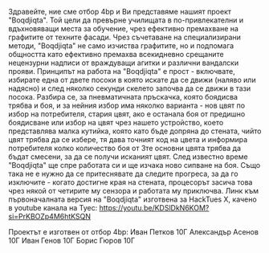 Здравейте, ние сме отбор 4bp и Ви представяме нашият проект "Boqdjiqta". Той цели да превърне училищата в по-привлекателни и вдъхновяващи места за обучение, чрез ефективно премахване на графитите от техните фасади. Чрез съчетаване на специализирани методи, "Boqdjiqta" не само изчиства графитите, но и подпомага общността като ефективно премахва всекидневно срещаните нецензурни надписи от враждуващи агитки и различни вандалски прояви. Принципът на работа на "Boqdjiqta" е прост - включвате, избирате една от двете посоки в която искате да се движи (наляво или надясно) и след няколко секунди скелето започва да се движи в тази посока. Разбира се, за пневматичната пръскачка, която боядисва трябва и боя, и за нейния избор има няколко варианта - нов цвят по избор на потребителя, стария цвят, ако е останала боя от предишно боядисване или избор на цвят чрез нашето устройство, което представлява малка кутийка, която като бъде допряна до стената, чийто цвят трябва да се избере, тя дава точният код на цвета и информира потребителя колко количество боя от 3те основни цвята трябва да бъдат смесени, за да се получи исканият цвят. След известно време "Boqdjiqta" ще спре работата си и ще изчака ново сипване на боя. Също така не е нужно да се притеснявате да следите прогреса, за да го изключите - когато достигне края на стената, процесорът засича това чрез някой от четирите му сензора и работата му приключва.
Линк към първоначалната версия на "Boqdjiqta" изготвена за HackTues X, качено в youtube канала на Туес:
https://youtu.be/KDSlDkN6KOM?si=PrKBOZp4M6htKSQN

Проектът е изготвен от отбор 4bp:
Иван Петков 10Г
Александър Асенов 10Г
Иван Генов 10Г
Борис Гюров 10Г
